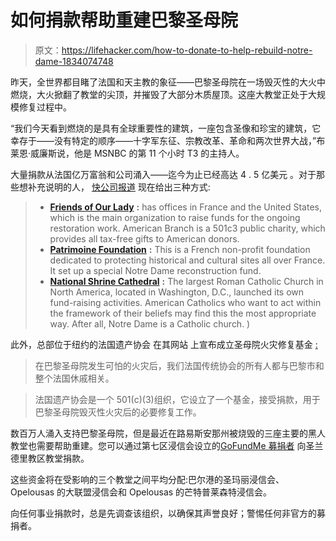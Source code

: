 # 如何捐款帮助重建巴黎圣母院

> 原文：<https://lifehacker.com/how-to-donate-to-help-rebuild-notre-dame-1834074748>

昨天，全世界都目睹了法国和天主教的象征——巴黎圣母院在一场毁灭性的大火中燃烧，大火掀翻了教堂的尖顶，并摧毁了大部分木质屋顶。这座大教堂正处于大规模修复过程中。



“我们今天看到燃烧的是具有全球重要性的建筑，一座包含圣像和珍宝的建筑，它幸存于——没有特定的顺序——十字军东征、宗教改革、革命和两次世界大战，”布莱恩·威廉斯说，他是 MSNBC 的第 11 个小时 T3 的主持人。

大量捐款从法国亿万富翁和公司涌入——迄今为止已经高达 4 . 5 亿美元 。对于那些想补充说明的人， [快公司报道](https://www.fastcompany.com/90335547/how-to-donate-to-notre-dame-cathedral-3-things-you-can-do-to-help-rebuild-right-now?partner=feedburner&utm_source=feedly&utm_medium=feed&utm_campaign=feedburner+fastcompany&utm_content=feedburner) 现在给出三种方式:

> *   [**Friends of Our Lady**](http://www.notredamedeparis.fr/friends/donate/) **:** has offices in France and the United States, which is the main organization to raise funds for the ongoing restoration work. American Branch is a 501c3 public charity, which provides all tax-free gifts to American donors.
> *   [**Patrimoine Foundation**](https://don.fondation-patrimoine.org/SauvonsNotreDame/~mon-don) **:** This is a French non-profit foundation dedicated to protecting historical and cultural sites all over France. It set up a special Notre Dame reconstruction fund.
> *   [**National Shrine Cathedral**](https://www.nationalshrine.org/support-notre-dame/) **:** The largest Roman Catholic Church in North America, located in Washington, D.C., launched its own fund-raising activities. American Catholics who want to act within the framework of their beliefs may find this the most appropriate way. After all, Notre Dame is a Catholic church. )

此外，总部位于纽约的法国遗产协会 在其网站 上宣布成立圣母院火灾修复基金 [:](https://frenchheritagesociety.org/event/notre-dame-fire-restoration-fund/)

> 在巴黎圣母院发生可怕的火灾后，我们法国传统协会的所有人都与巴黎市和整个法国休戚相关。

> 法国遗产协会是一个 501(c)(3)组织，它设立了一个基金，接受捐款，用于巴黎圣母院毁灭性火灾后的必要修复工作。

数百万人涌入支持巴黎圣母院，但是最近在路易斯安那州被烧毁的三座主要的黑人教堂也需要帮助重建。您可以通过第七区浸信会设立的[GoFundMe 募捐者](https://www.gofundme.com/church-fires-st-landry-parishmacedonia-ministry?member=&utm_medium=email&utm_source=customer&utm_campaign=p_email%2Binvitesupporters) 向圣兰德里教区教堂捐款。

这些资金将在受影响的三个教堂之间平均分配:巴尔港的圣玛丽浸信会、Opelousas 的大联盟浸信会和 Opelousas 的芒特普莱森特浸信会。

向任何事业捐款时，总是先调查该组织，以确保其声誉良好；警惕任何非官方的募捐者。